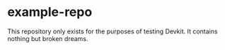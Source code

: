 # example-repo
This repository only exists for the purposes of testing Devkit. It contains nothing but broken dreams.
